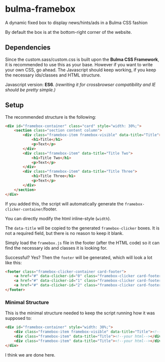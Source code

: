 # bulma-framebox

A dynamic fixed box to display news/hints/ads in a Bulma CSS fashion

By default the box is at the bottom-right corner of the website.

## Dependencies
Since the custom.sass/custom.css is built upon the **Bulma CSS Framework**,
it is recommended to use this as your base. However if you want to write
your own CSS, go ahead.
The Javascript should keep working,
if you keep the necessary ids/classes and HTML structure.

Javascript version: **ES6**.
_(rewriting it for crossbrowser compatibility and IE should be pretty simple.)_

## Setup

The recommended structure is the following:

```html
<div id="framebox-container" class="card" style="width: 30%;">
    <section class="section content column">
        <div class="framebox-item framebox-visible" data-title="Title">
            <h1>Title</h1>
            <p>Text</p>
        </div>
        <div class="framebox-item" data-title="Title Two">
            <h1>Title Two</h1>
            <p>Text</p>
        </div>
        <div class="framebox-item" data-title="Title Three">
            <h1>Title Three</h1>
            <p>Text</p>
        </div>
    </section>
</div>
```

If you added this, the script will automatically generate
the `framebox-clicker-container`/footer.

You can directly modify the html inline-style (`width`).

The `data-title` will be copied to the generated `framebox-clicker` boxes.
It is not a required field, but there is no reason to keep it blank.

Simply load the `framebox.js` file in the footer (after the HTML code) so
it can find the necessary ids and classes it is looking for.

Successful? Yes?
Then the `footer` will be generated, which will look a lot like this:

```html
<footer class="framebox-clicker-container card-footer">
    <a href="#" data-clicker-id="0" class="framebox-clicker card-footer-item">First</a>
    <a href="#" data-clicker-id="1" class="framebox-clicker card-footer-item">Second</a>
    <a href="#" data-clicker-id="2" class="framebox-clicker card-footer-item">Third</a>
</footer>
```

### Minimal Structure

This is the minimal structure needed to keep the script running how it was supposed to:

```HTML
<div id="framebox-container" style="width: 30%;">
    <div class="framebox-item framebox-visible" data-title="Title"><!--your html--></div>
    <div class="framebox-item" data-title="Title"><!--your html--></div>
    <div class="framebox-item" data-title="Title"><!--your html--></div>
</div>
```

I think we are done here.